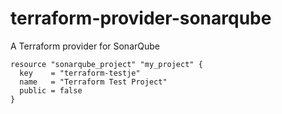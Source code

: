 # terraform-provider-sonarqube

A Terraform provider for SonarQube


```hcl
resource "sonarqube_project" "my_project" {
  key    = "terraform-testje"
  name   = "Terraform Test Project"
  public = false
}
```
